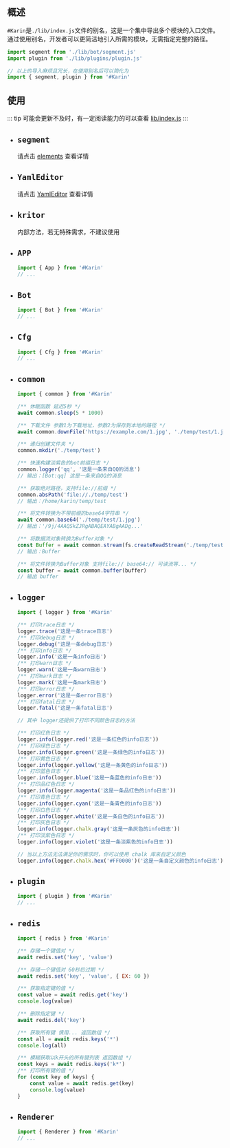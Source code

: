 ## 概述
`#Karin`是`./lib/index.js`文件的别名，这是一个集中导出多个模块的入口文件。  
通过使用别名，开发者可以更简洁地引入所需的模块，无需指定完整的路径。

```js
import segment from './lib/bot/segment.js'
import plugin from './lib/plugins/plugin.js'

// 以上的导入麻烦且冗长，在使用别名后可以简化为
import { segment, plugin } from '#Karin'
```

## 使用

::: tip
可能会更新不及时，有一定阅读能力的可以查看 [lib/index.js](https://github.com/KarinJS/Karin/blob/main/lib/index.js)
:::

- ## `segment`
   请点击 [elements](./elements.md) 查看详情

- ## `YamlEditor`  
   请点击 [YamlEditor](./YamlEditor.md) 查看详情

- ## `kritor`
   内部方法，若无特殊需求，不建议使用

- ## `APP`
    ```js
    import { App } from '#Karin'
    // ...
    ```
- ## `Bot`
    ```js
    import { Bot } from '#Karin'
    // ...
    ```
- ## `Cfg`
    ```js
    import { Cfg } from '#Karin'
    // ...
    ```
- ## `common`
    ```js
    import { common } from '#Karin'

    /** 休眠函数 延迟5秒 */
    await common.sleep(5 * 1000)

    /** 下载文件 参数1为下载地址，参数2为保存到本地的路径 */
    await common.downFile('https://example.com/1.jpg', './temp/test/1.jpg')

    /** 递归创建文件夹 */
    common.mkdir('./temp/test')

    /** 快速构建淡紫色的bot前缀日志 */
    common.logger('qq', '这是一条来自QQ的消息')
    // 输出：[Bot:qq] 这是一条来自QQ的消息

    /** 获取绝对路径，支持file://前缀 */
    common.absPath('file://./temp/test')
    // 输出：/home/karin/temp/test

    /** 将文件转换为不带前缀的base64字符串 */
    await common.base64('./temp/test/1.jpg')
    // 输出：'/9j/4AAQSkZJRgABAQEAYABgAADg...'

    /** 将数据流对象转换为Buffer对象 */
    const Buffer = await common.stream(fs.createReadStream('./temp/test/1.jpg'))
    // 输出：Buffer

    /** 将文件转换为Buffer对象 支持file:// base64:// 可读流等... */
    const buffer = await common.buffer(buffer)
    // 输出 buffer

    ```
- ## `logger`
    ```js
    import { logger } from '#Karin'

    /** 打印trace日志 */
    logger.trace('这是一条trace日志')
    /** 打印debug日志 */
    logger.debug('这是一条debug日志')
    /** 打印info日志 */
    logger.info('这是一条info日志')
    /** 打印warn日志 */
    logger.warn('这是一条warn日志')
    /** 打印mark日志 */
    logger.mark('这是一条mark日志')
    /** 打印error日志 */
    logger.error('这是一条error日志')
    /** 打印fatal日志 */
    logger.fatal('这是一条fatal日志')

    // 其中 logger还提供了打印不同颜色日志的方法

    /** 打印红色日志 */
    logger.info(logger.red('这是一条红色的info日志'))
    /** 打印绿色日志 */
    logger.info(logger.green('这是一条绿色的info日志'))
    /** 打印黄色日志 */
    logger.info(logger.yellow('这是一条黄色的info日志'))
    /** 打印蓝色日志 */
    logger.info(logger.blue('这是一条蓝色的info日志'))
    /** 打印品红色日志 */
    logger.info(logger.magenta('这是一条品红色的info日志'))
    /** 打印青色日志 */
    logger.info(logger.cyan('这是一条青色的info日志'))
    /** 打印白色日志 */
    logger.info(logger.white('这是一条白色的info日志'))
    /** 打印灰色日志 */
    logger.info(logger.chalk.gray('这是一条灰色的info日志'))
    /** 打印淡紫色日志 */
    logger.info(logger.violet('这是一条淡紫色的info日志'))

    // 当以上方法无法满足你的需求时，你可以使用 chalk 库来自定义颜色
    logger.info(logger.chalk.hex('#FF0000')('这是一条自定义颜色的info日志'))

    ```
- ## `plugin`
    ```js
    import { plugin } from '#Karin'
    // ...
    ```
- ## `redis`
    ```js
    import { redis } from '#Karin'

    /** 存储一个键值对 */
    await redis.set('key', 'value')

    /** 存储一个键值对 60秒后过期 */
    await redis.set('key', 'value', { EX: 60 })

    /** 获取指定键的值 */
    const value = await redis.get('key')
    console.log(value)

    /** 删除指定键 */
    await redis.del('key')

    /** 获取所有键 慎用... 返回数组 */
    const all = await redis.keys('*')
    console.log(all)

    /** 模糊获取以k开头的所有键列表 返回数组 */
    const keys = await redis.keys('k*')
    /** 打印所有键的值 */
    for (const key of keys) {
        const value = await redis.get(key)
        console.log(value)
    }
    ```

- ## `Renderer`
    ```js
    import { Renderer } from '#Karin'
    // ...
    ```
